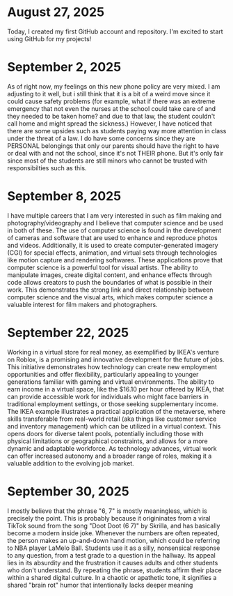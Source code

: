 # August 27, 2025

Today, I created my first GitHub account and repository. I'm excited to start using GitHub for my projects!

# September 2, 2025

As of right now, my feelings on this new phone policy are very mixed. I am adjusting to it well, but i still think that it is a bit of a weird move since it could cause safety problems (for example, what if there was an extreme emergency that not even the nurses at the school could take care of and they needed to be taken home? and due to that law, the student couldn't call home and might spread the sickness.) However, I have noticed that there are some upsides such as students paying way more attention in class under the threat of a law. I do have some concerns since they are PERSONAL belongings that only our parents should have the right to have or deal with and not the school, since it's not THEIR phone. But it's only fair since most of the students are still minors who cannot be trusted with responsibilties such as this.

# September 8, 2025

I have multiple careers that I am very interested in such as film making and photography/videography and I believe that computer science and be used in both of these. The use of computer science is found in the development of cameras and software that are used to enhance and reproduce photos and videos. Additionally, it is used to create computer-generated imagery (CGI) for special effects, animation, and virtual sets through technologies like motion capture and rendering softwares. These applications prove that computer science is a powerful tool for visual artists. The ability to manipulate images, create digital content, and enhance effects through code allows creators to push the boundaries of what is possible in their work. This demonstrates the strong link and direct relationship between computer science and the visual arts, which makes computer science a valuable interest for film makers and photographers.

# September 22, 2025

Working in a virtual store for real money, as exemplified by IKEA's venture on Roblox, is a promising and innovative development for the future of jobs. This initiative demonstrates how technology can create new employment opportunities and offer flexibility, particularly appealing to younger generations familiar with gaming and virtual environments. The ability to earn income in a virtual space, like the $16.10 per hour offered by IKEA, that can provide accessible work for individuals who might face barriers in traditional employment settings, or those seeking supplementary income. The IKEA example illustrates a practical application of the metaverse, where skills transferable from real-world retail (aka things like customer service and inventory management) which can be utilized in a virtual context. This opens doors for diverse talent pools, potentially including those with physical limitations or geographical constraints, and allows for a more dynamic and adaptable workforce. As technology advances, virtual work can offer increased autonomy and a broader range of roles, making it a valuable addition to the evolving job market.

# September 30, 2025

I mostly believe that the phrase "6, 7" is mostly meaningless, which is precisely the point. This is probably because it origininates from a viral TikTok sound from the song "Doot Doot (6 7)" by Skrilla, and has basically become a modern inside joke. Whenever the numbers are often repeated, the person makes an up-and-down hand motion, which could be referring to NBA player LaMelo Ball. Students use it as a silly, nonsensical response to any question, from a test grade to a question in the hallway. Its appeal lies in its absurdity and the frustration it causes adults and other students who don't understand. By repeating the phrase, students affirm their place within a shared digital culture. In a chaotic or apathetic tone, it signifies a shared "brain rot" humor that intentionally lacks deeper meaning
